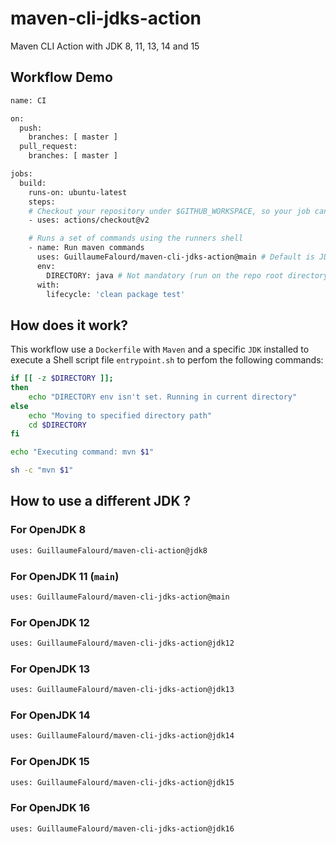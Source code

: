 # maven-cli-jdks-action

Maven CLI Action with JDK 8, 11, 13, 14 and 15

## Workflow Demo

```bash
name: CI

on:
  push:
    branches: [ master ]
  pull_request:
    branches: [ master ]

jobs:
  build:
    runs-on: ubuntu-latest
    steps:
    # Checkout your repository under $GITHUB_WORKSPACE, so your job can access your directories and files
    - uses: actions/checkout@v2

    # Runs a set of commands using the runners shell
    - name: Run maven commands
      uses: GuillaumeFalourd/maven-cli-jdks-action@main # Default is JDK 11
      env:
        DIRECTORY: java # Not mandatory (run on the repo root directory if not informed)
      with:
        lifecycle: 'clean package test'
```

## How does it work?

This workflow use a `Dockerfile` with `Maven` and a specific `JDK` installed to execute a Shell script file `entrypoint.sh` to perfom the following commands:

```bash
if [[ -z $DIRECTORY ]]; 
then
    echo "DIRECTORY env isn't set. Running in current directory"
else
    echo "Moving to specified directory path"
    cd $DIRECTORY
fi

echo "Executing command: mvn $1"

sh -c "mvn $1"
```

## How to use a different JDK ?

### For OpenJDK 8

```bash
uses: GuillaumeFalourd/maven-cli-action@jdk8
```

### For OpenJDK 11 (`main`)

```bash
uses: GuillaumeFalourd/maven-cli-jdks-action@main
```

### For OpenJDK 12

```bash
uses: GuillaumeFalourd/maven-cli-jdks-action@jdk12
```

### For OpenJDK 13

```bash
uses: GuillaumeFalourd/maven-cli-jdks-action@jdk13
```

### For OpenJDK 14

```bash
uses: GuillaumeFalourd/maven-cli-jdks-action@jdk14
```

### For OpenJDK 15

```bash
uses: GuillaumeFalourd/maven-cli-jdks-action@jdk15
```

### For OpenJDK 16

```bash
uses: GuillaumeFalourd/maven-cli-jdks-action@jdk16
```
